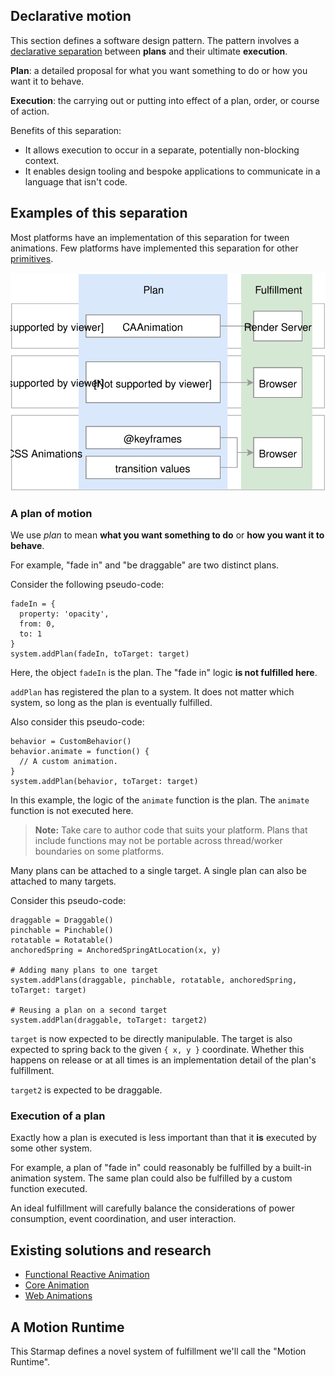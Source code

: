 ## Declarative motion

This section defines a software design pattern. The pattern involves a [declarative separation](https://en.wikipedia.org/wiki/Declarative_programming) between **plans** and their ultimate **execution**.

**Plan**: a detailed proposal for what you want something to do or how you want it to behave.

**Execution**: the carrying out or putting into effect of a plan, order, or course of action.

Benefits of this separation:

- It allows execution to occur in a separate, potentially non-blocking context.
- It enables design tooling and bespoke applications to communicate in a language that isn't code.

## Examples of this separation

Most platforms have an implementation of this separation for tween animations. Few platforms have implemented this separation for other [primitives](../primitives.md).

![](../_assets/PatternMatches.svg)

### A plan of motion

We use *plan* to mean **what you want something to do** or **how you want it to behave**.

For example, "fade in" and "be draggable" are two distinct plans.

Consider the following pseudo-code:

    fadeIn = {
      property: 'opacity',
      from: 0,
      to: 1
    }
    system.addPlan(fadeIn, toTarget: target)

Here, the object `fadeIn` is the plan. The "fade in" logic **is not fulfilled here**.

`addPlan` has registered the plan to a system. It does not matter which system, so long as the plan is eventually fulfilled.

Also consider this pseudo-code:

    behavior = CustomBehavior()
    behavior.animate = function() {
      // A custom animation.
    }
    system.addPlan(behavior, toTarget: target)

In this example, the logic of the `animate` function is the plan. The `animate` function is not executed here.

> **Note:** Take care to author code that suits your platform. Plans that include functions may not be portable across thread/worker boundaries on some platforms.

Many plans can be attached to a single target. A single plan can also be attached to many targets.

Consider this pseudo-code:

    draggable = Draggable()
    pinchable = Pinchable()
    rotatable = Rotatable()
    anchoredSpring = AnchoredSpringAtLocation(x, y)
    
    # Adding many plans to one target
    system.addPlans(draggable, pinchable, rotatable, anchoredSpring, toTarget: target)
    
    # Reusing a plan on a second target
    system.addPlan(draggable, toTarget: target2)

`target` is now expected to be directly manipulable. The target is also expected to spring back to the given `{ x, y }` coordinate. Whether this happens on release or at all times is an implementation detail of the plan's fulfillment.

`target2` is expected to be draggable.

### Execution of a plan

Exactly how a plan is executed is less important than that it **is** executed by some other system.

For example, a plan of "fade in" could reasonably be fulfilled by a built-in animation system. The same plan could also be fulfilled by a custom function executed.

An ideal fulfillment will carefully balance the considerations of power consumption, event coordination, and user interaction.

## Existing solutions and research

- [Functional Reactive Animation](http://haskell.cs.yale.edu/wp-content/uploads/2011/02/icfp97.pdf)
- [Core Animation](https://developer.apple.com/library/ios/documentation/Cocoa/Conceptual/CoreAnimation_guide/CoreAnimationBasics/CoreAnimationBasics.html)
- [Web Animations](https://w3c.github.io/web-animations/)

## A Motion Runtime

This Starmap defines a novel system of fulfillment we'll call the "Motion Runtime".

<!--

LGTM:
- appsforartists
- featherless
- larche
- markwei

-->
